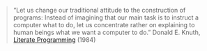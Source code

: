 > “Let us change our traditional attitude to the construction of programs: Instead of imagining that our main task is to instruct a computer what to do, let us concentrate rather on explaining to human beings what we want a computer to do.” Donald E. Knuth, [Literate Programming](https://www.cs.tufts.edu/~nr/cs257/archive/literate-programming/01-knuth-lp.pdf) (1984)
